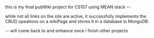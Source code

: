 this is my final pubWiki project for CS157 using MEAN stack -- 

while not all links on the site are active, it successfully implements the CRUD opeations on a wikiPage and stores it in a database in MongoDB. 


-- will come back to and enhance once i finish other projects 
